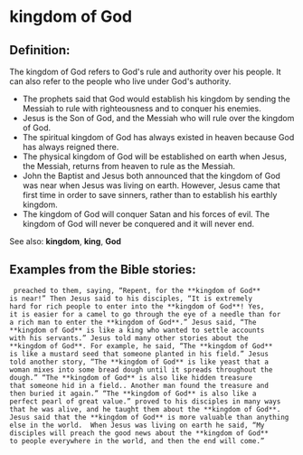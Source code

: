 kingdom of God
==============

Definition:
-----------

The kingdom of God refers to God's rule and authority over his people.
It can also refer to the people who live under God's authority.

-   The prophets said that God would establish his kingdom by sending
    the Messiah to rule with righteousness and to conquer his enemies.
-   Jesus is the Son of God, and the Messiah who will rule over the
    kingdom of God.
-   The spiritual kingdom of God has always existed in heaven because
    God has always reigned there.
-   The physical kingdom of God will be established on earth when Jesus,
    the Messiah, returns from heaven to rule as the Messiah.
-   John the Baptist and Jesus both announced that the kingdom of God
    was near when Jesus was living on earth. However, Jesus came that
    first time in order to save sinners, rather than to establish his
    earthly kingdom.
-   The kingdom of God will conquer Satan and his forces of evil. The
    kingdom of God will never be conquered and it will never end.

See also: **kingdom**, **king**, **God**

Examples from the Bible stories:
--------------------------------

     preached to them, saying, “Repent, for the **kingdom of God**
    is near!” Then Jesus said to his disciples, “It is extremely
    hard for rich people to enter into the **kingdom of God**! Yes,
    it is easier for a camel to go through the eye of a needle than for
    a rich man to enter the **kingdom of God**.” Jesus said, “The
    **kingdom of God** is like a king who wanted to settle accounts
    with his servants.” Jesus told many other stories about the
    **kingdom of God**. For example, he said, “The **kingdom of God**
    is like a mustard seed that someone planted in his field.” Jesus
    told another story, “The **kingdom of God** is like yeast that a
    woman mixes into some bread dough until it spreads throughout the
    dough.” “The **kingdom of God** is also like hidden treasure
    that someone hid in a field.. Another man found the treasure and
    then buried it again.” “The **kingdom of God** is also like a
    perfect pearl of great value.” proved to his disciples in many ways
    that he was alive, and he taught them about the **kingdom of God**.
    Jesus said that the **kingdom of God** is more valuable than anything
    else in the world.  When Jesus was living on earth he said, “My
    disciples will preach the good news about the **kingdom of God**
    to people everywhere in the world, and then the end will come.”
